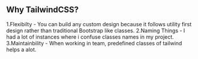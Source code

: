 ## Why TailwindCSS?

1.Flexibilty - You can build any custom design because it follows utility first design rather than traditional Bootstrap like classes.
2.Naming Things - I had a lot of instances where i confuse classes names in my project.
3.Maintainbility - When working in team, predefined classes of tailwind helps a alot.
